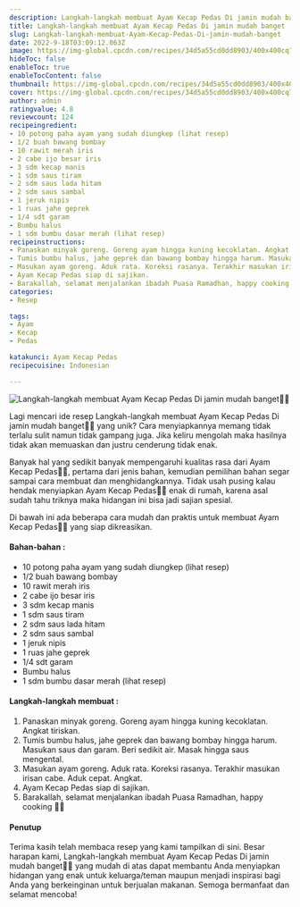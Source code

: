 ```yaml
---
description: Langkah-langkah membuat Ayam Kecap Pedas Di jamin mudah banget"
title: Langkah-langkah membuat Ayam Kecap Pedas Di jamin mudah banget
slug: Langkah-langkah-membuat-Ayam-Kecap-Pedas-Di-jamin-mudah-banget
date: 2022-9-18T03:09:12.063Z
image: https://img-global.cpcdn.com/recipes/34d5a55cd0dd8903/400x400cq70/photo.jpg
hideToc: false
enableToc: true
enableTocContent: false
thumbnail: https://img-global.cpcdn.com/recipes/34d5a55cd0dd8903/400x400cq70/photo.jpg
cover: https://img-global.cpcdn.com/recipes/34d5a55cd0dd8903/400x400cq70/photo.jpg
author: admin
ratingvalue: 4.8
reviewcount: 124
recipeingredient:
- 10 potong paha ayam yang sudah diungkep (lihat resep)
- 1/2 buah bawang bombay
- 10 rawit merah iris
- 2 cabe ijo besar iris
- 3 sdm kecap manis
- 1 sdm saus tiram
- 2 sdm saus lada hitam
- 2 sdm saus sambal
- 1 jeruk nipis
- 1 ruas jahe geprek
- 1/4 sdt garam
- Bumbu halus
- 1 sdm bumbu dasar merah (lihat resep)
recipeinstructions:
- Panaskan minyak goreng. Goreng ayam hingga kuning kecoklatan. Angkat tiriskan.
- Tumis bumbu halus, jahe geprek dan bawang bombay hingga harum. Masukan saus dan garam. Beri sedikit air. Masak hingga saus mengental.
- Masukan ayam goreng. Aduk rata. Koreksi rasanya. Terakhir masukan irisan cabe. Aduk cepat. Angkat.
- Ayam Kecap Pedas siap di sajikan.
- Barakallah, selamat menjalankan ibadah Puasa Ramadhan, happy cooking 🤗😘
categories:
- Resep

tags:
- Ayam
- Kecap
- Pedas

katakunci: Ayam Kecap Pedas
recipecuisine: Indonesian

---
```


![Langkah-langkah membuat Ayam Kecap Pedas Di jamin mudah banget👩‍🍳](https://img-global.cpcdn.com/recipes/34d5a55cd0dd8903/400x400cq70/photo.jpg)

Lagi mencari ide resep Langkah-langkah membuat Ayam Kecap Pedas Di jamin mudah banget👩‍🍳 yang unik? Cara menyiapkannya memang tidak terlalu sulit namun tidak gampang juga. Jika keliru mengolah maka hasilnya tidak akan memuaskan dan justru cenderung tidak enak.

Banyak hal yang sedikit banyak mempengaruhi kualitas rasa dari Ayam Kecap Pedas👩‍🍳, pertama dari jenis bahan, kemudian pemilihan bahan segar sampai cara membuat dan menghidangkannya. Tidak usah pusing kalau hendak menyiapkan Ayam Kecap Pedas👩‍🍳 enak di rumah, karena asal sudah tahu triknya maka hidangan ini bisa jadi sajian spesial.

Di bawah ini ada beberapa cara mudah dan praktis untuk membuat Ayam Kecap Pedas👩‍🍳 yang siap dikreasikan.

<!--inarticleads1-->

#### Bahan-bahan :

- 10 potong paha ayam yang sudah diungkep (lihat resep)
- 1/2 buah bawang bombay
- 10 rawit merah iris
- 2 cabe ijo besar iris
- 3 sdm kecap manis
- 1 sdm saus tiram
- 2 sdm saus lada hitam
- 2 sdm saus sambal
- 1 jeruk nipis
- 1 ruas jahe geprek
- 1/4 sdt garam
- Bumbu halus
- 1 sdm bumbu dasar merah (lihat resep)

<!--inarticleads2-->

#### Langkah-langkah membuat :

1. Panaskan minyak goreng. Goreng ayam hingga kuning kecoklatan. Angkat tiriskan.
1. Tumis bumbu halus, jahe geprek dan bawang bombay hingga harum. Masukan saus dan garam. Beri sedikit air. Masak hingga saus mengental.
1. Masukan ayam goreng. Aduk rata. Koreksi rasanya. Terakhir masukan irisan cabe. Aduk cepat. Angkat.
1. Ayam Kecap Pedas siap di sajikan.
1. Barakallah, selamat menjalankan ibadah Puasa Ramadhan, happy cooking 🤗😘

#### Penutup

Terima kasih telah membaca resep yang kami tampilkan di sini. Besar harapan kami, Langkah-langkah membuat Ayam Kecap Pedas Di jamin mudah banget👩‍🍳 yang mudah di atas dapat membantu Anda menyiapkan hidangan yang enak untuk keluarga/teman maupun menjadi inspirasi bagi Anda yang berkeinginan untuk berjualan makanan. Semoga bermanfaat dan selamat mencoba!